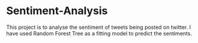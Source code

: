 # Sentiment-Analysis
This project is to analyse the sentiment of tweets being posted on twitter. I have used Random Forest Tree as a fitting model to predict the sentiments.
